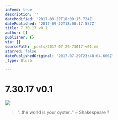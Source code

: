 ```yaml
---
inFeed: true
description: ''
dateModified: '2017-09-22T18:00:15.724Z'
datePublished: '2017-09-22T18:00:17.557Z'
title: 7.30.17 v0.1
author: []
publisher: {}
via: {}
sourcePath: _posts/2017-07-29-73017-v01.md
starred: false
datePublishedOriginal: '2017-07-29T23:48:04.606Z'
_type: Blurb

---
```

# 7.30.17 v0.1
![](https://the-grid-user-content.s3-us-west-2.amazonaws.com/d02a9830-ce7c-42a0-a289-370d3947a911.jpg)

> "..the world is your oyster.." ~ Shakespeare ?